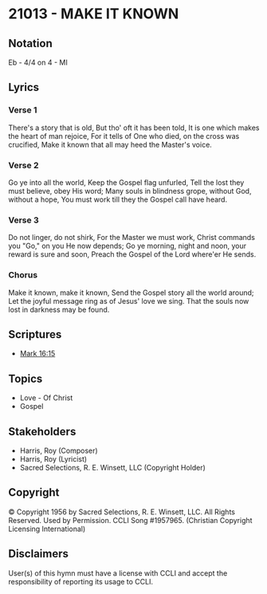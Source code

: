 # 21013 - MAKE IT KNOWN

## Notation

Eb - 4/4 on 4 - MI

## Lyrics

### Verse 1

There's a story that is old, But tho' oft it has been told, It is one which makes the heart of man rejoice, For it tells of One who died, on the cross was crucified, Make it known that all may heed the Master's voice.

### Verse 2

Go ye into all the world, Keep the Gospel flag unfurled, Tell the lost they must believe, obey His word; Many souls in blindness grope, without God, without a hope, You must work till they the Gospel call have heard.

### Verse 3

Do not linger, do not shirk, For the Master we must work, Christ commands you "Go," on you He now depends; Go ye morning, night and noon, your reward is sure and soon, Preach the Gospel of the Lord where'er He sends.

### Chorus

Make it known, make it known, Send the Gospel story all the world around; Let the joyful message ring as of Jesus' love we sing. That the souls now lost in darkness may be found.


## Scriptures

- [Mark 16:15](https://www.biblegateway.com/passage/?search=Mark%2016%3A15)

## Topics

- Love - Of Christ
- Gospel

## Stakeholders

- Harris, Roy (Composer)
- Harris, Roy (Lyricist)
- Sacred Selections, R. E. Winsett, LLC (Copyright Holder)

## Copyright

© Copyright 1956 by Sacred Selections, R. E. Winsett, LLC.  All Rights Reserved. Used by Permission. CCLI Song #1957965.
(Christian Copyright Licensing International)

## Disclaimers

User(s) of this hymn must have a license with CCLI and accept the responsibility of reporting its usage to CCLI.

